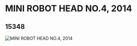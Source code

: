 # MINI ROBOT HEAD NO.4, 2014
## 15348
![MINI ROBOT HEAD NO.4, 2014](https://lc-www-live-s.legocdn.com/media/bricks/5/2/6056328.jpg)